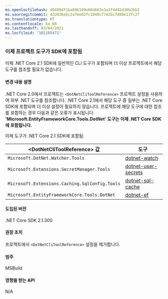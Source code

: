 ```yaml
---
ms.openlocfilehash: d9489df1ba096109e60d663e3a3f4442d30b2bb1
ms.sourcegitcommit: 42d436ebc2a7ee02fc1848c7742bc7d80e13fc2f
ms.translationtype: HT
ms.contentlocale: ko-KR
ms.lasthandoff: 03/04/2021
ms.locfileid: "102105471"
---
```

### <a name="project-tools-now-included-in-sdk"></a>이제 프로젝트 도구가 SDK에 포함됨

이제 .NET Core 2.1 SDK에 일반적인 CLI 도구가 포함되며 더 이상 프로젝트에서 해당 도구를 참조할 필요가 없습니다.

#### <a name="change-description"></a>변경 내용 설명

.NET Core 2.0에서 프로젝트는 `<DotNetCliToolReference>` 프로젝트 설정을 사용하여 외부 .NET 도구를 참조합니다. .NET Core 2.1에서 해당 도구 중 일부는 .NET Core SDK에 포함되며 더 이상 설정이 필요하지 않습니다. 프로젝트에 해당 도구에 대한 참조를 포함하는 경우 다음과 같은 오류가 표시됩니다. **'Microsoft.EntityFrameworkCore.Tools.DotNet' 도구는 이제 .NET Core SDK에 포함됩니다.**

이제 도구가 .NET Core 2.1 SDK에 포함됨:

| \<DotNetCliToolReference> 값                   | 도구                                                                                                            |
|------------------------------------------------|-----------------------------------------------------------------------------------------------------------------|
| `Microsoft.DotNet.Watcher.Tools`               | [dotnet-watch](https://github.com/dotnet/aspnetcore/blob/master/src/Tools/dotnet-watch/README.md)               |
| `Microsoft.Extensions.SecretManager.Tools`     | [dotnet-user-secrets](https://github.com/dotnet/aspnetcore/blob/master/src/Tools/dotnet-user-secrets/README.md) |
| `Microsoft.Extensions.Caching.SqlConfig.Tools` | [dotnet-sql-cache](https://github.com/dotnet/aspnetcore/blob/master/src/Tools/dotnet-sql-cache/README.md)       |
| `Microsoft.EntityFrameworkCore.Tools.DotNet`   | [dotnet-ef](/ef/core/miscellaneous/cli/dotnet)                                                                  |

#### <a name="version-introduced"></a>도입된 버전

.NET Core SDK 2.1.300

#### <a name="recommended-action"></a>권장 조치

프로젝트에서 `<DotNetCliToolReference>` 설정을 제거합니다.

#### <a name="category"></a>범주

MSBuild

#### <a name="affected-apis"></a>영향을 받는 API

N/A
